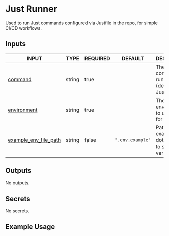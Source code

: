 # Just Runner

Used to run Just commands configured via Justfile in the repo,
for simple CI/CD workflows.

## Inputs

<!-- AUTO-DOC-INPUT:START - Do not remove or modify this section -->

| INPUT                                                                                           | TYPE   | REQUIRED | DEFAULT          | DESCRIPTION                                                  |
| ----------------------------------------------------------------------------------------------- | ------ | -------- | ---------------- | ------------------------------------------------------------ |
| <a name="input_command"></a>[command](#input_command)                                           | string | true     |                  | The Just command to run <br>(defined in Justfile).           |
| <a name="input_environment"></a>[environment](#input_environment)                               | string | true     |                  | The Github environment to use <br>for variables.             |
| <a name="input_example_env_file_path"></a>[example_env_file_path](#input_example_env_file_path) | string | false    | `".env.example"` | Path to example dotenv file <br>to substitute variables for. |

<!-- AUTO-DOC-INPUT:END -->

## Outputs

<!-- AUTO-DOC-OUTPUT:START - Do not remove or modify this section -->

No outputs.

<!-- AUTO-DOC-OUTPUT:END -->

## Secrets

<!-- AUTO-DOC-SECRETS:START - Do not remove or modify this section -->

No secrets.

<!-- AUTO-DOC-SECRETS:END -->

## Example Usage
